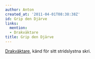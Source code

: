 ```yaml
---
author: Anton
created_at: '2011-04-01T08:38:38Z'
id: Grip den Djärve
links:
  mention:
  - Drakväktare
title: Grip den Djärve
---
```


[Drakväktare], känd för sitt stridslystna skri.

  [Drakväktare]: Drakväktare
